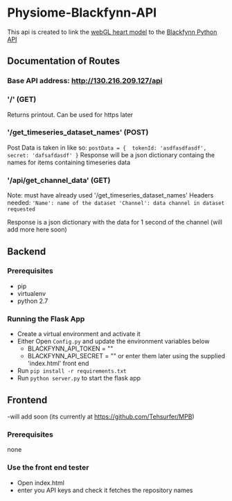 # Physiome-Blackfynn-API
This api is created to link the [webGL heart model](https://github.com/Tehsurfer/MPB) to the [Blackfynn Python API](https://github.com/Blackfynn/blackfynn-python)

## Documentation of Routes

### Base API address: http://130.216.209.127/api

### '/' (GET)
Returns printout. Can be used for https later

### '/get_timeseries_dataset_names' (POST)
Post Data is taken in like so:
`postData = { 
  tokenId: 'asdfasdfasdf',
  secret: 'dafsafdasdf'
  }`
Response will be a json dictionary containg the names for items containing timeseries data

### '/api/get_channel_data' (GET)
Note: must have already used '/get_timeseries_dataset_names'
Headers needed:
  `'Name': name of the dataset
  'Channel': data channel in dataset requested`
  
Response is a json dictionary with the data for 1 second of the channel (will add more here soon)

## Backend

### Prerequisites
- pip
- virtualenv
- python 2.7

### Running the Flask App
- Create a virtual environment and activate it
- Either Open `Config.py` and update the environment variables below
  - BLACKFYNN_API_TOKEN = ""
  - BLACKFYNN_API_SECRET = ""
  or enter them later using the supplied 'index.html' front end
- Run `pip install -r requirements.txt`
- Run `python server.py` to start the flask app

## Frontend
-will add soon (its currently at https://github.com/Tehsurfer/MPB)

### Prerequisites
none

### Use the front end tester
- Open index.html
- enter you API keys and check it fetches the repository names


